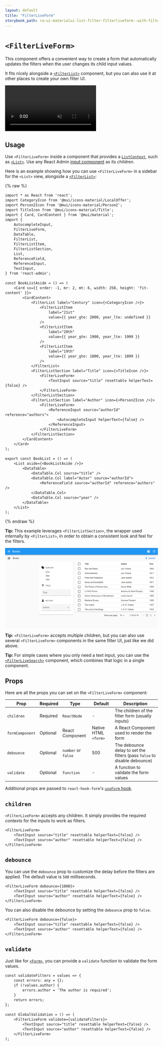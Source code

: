 ```yaml
---
layout: default
title: "FilterLiveForm"
storybook_path: ra-ui-materialui-list-filter-filterliveform--with-filter-list-section
---
```


# `<FilterLiveForm>`

This component offers a convenient way to create a form that automatically updates the filters when the user changes its child input values.

It fits nicely alongside a [`<FilterList>`](./FilterList.md) component, but you can also use it at other places to create your own filter UI.

<video controls autoplay playsinline muted loop>
  <source src="./img/FilterLiveForm.mp4" type="video/mp4"/>
  Your browser does not support the video tag.
</video>

## Usage

Use `<FilterLiveForm>` inside a component that provides a [`ListContext`](./useListContext.md), such as [`<List>`](./List.md). Use any React Admin [input component](./Inputs.md) as its children.

Here is an example showing how you can use `<FilterLiveForm>` in a sidebar for the `<List>` view, alongside a [`<FilterList>`](./FilterList.md):

{% raw %}
```tsx
import * as React from 'react';
import CategoryIcon from '@mui/icons-material/LocalOffer';
import Person2Icon from '@mui/icons-material/Person2';
import TitleIcon from '@mui/icons-material/Title';
import { Card, CardContent } from '@mui/material';
import {
    AutocompleteInput,
    FilterLiveForm,
    DataTable,
    FilterList,
    FilterListItem,
    FilterListSection,
    List,
    ReferenceField,
    ReferenceInput,
    TextInput,
} from 'react-admin';

const BookListAside = () => (
    <Card sx={{ order: -1, mr: 2, mt: 6, width: 250, height: 'fit-content' }}>
        <CardContent>
            <FilterList label="Century" icon={<CategoryIcon />}>
                <FilterListItem
                    label="21st"
                    value={{ year_gte: 2000, year_lte: undefined }}
                />
                <FilterListItem
                    label="20th"
                    value={{ year_gte: 1900, year_lte: 1999 }}
                />
                <FilterListItem
                    label="19th"
                    value={{ year_gte: 1800, year_lte: 1899 }}
                />
            </FilterList>
            <FilterListSection label="Title" icon={<TitleIcon />}>
                <FilterLiveForm>
                    <TextInput source="title" resettable helperText={false} />
                </FilterLiveForm>
            </FilterListSection>
            <FilterListSection label="Author" icon={<Person2Icon />}>
                <FilterLiveForm>
                    <ReferenceInput source="authorId" reference="authors">
                        <AutocompleteInput helperText={false} />
                    </ReferenceInput>
                </FilterLiveForm>
            </FilterListSection>
        </CardContent>
    </Card>
);

export const BookList = () => (
    <List aside={<BookListAside />}>
        <DataTable>
            <DataTable.Col source="title" />
            <DataTable.Col label="Autor" source="authorId">
                <ReferenceField source="authorId" reference="authors" />
            </DataTable.Col>
            <DataTable.Col source="year" />
        </DataTable>
    </List>
);
```
{% endraw %}

**Tip:** This example leverages `<FilterListSection>`, the wrapper used internally by `<FilterList>`, in order to obtain a consistent look and feel for the filters.

![FilterLiveForm](./img/FilterLiveForm.png)

**Tip:** `<FilterLiveForm>` accepts multiple children, but you can also use several `<FilterLiveForm>` components in the same filter UI, just like we did above.

**Tip:** For simple cases where you only need a text input, you can use the [`<FilterLiveSearch>`](./FilterLiveSearch.md) component, which combines that logic in a single component.

## Props

Here are all the props you can set on the `<FilterLiveForm>` component:

| Prop            | Required | Type                | Default              | Description                                                              |
| --------------- | -------- | ------------------- | -------------------- | ------------------------------------------------------------------------ |
| `children`      | Required | `ReactNode`         | -                    | The children of the filter form (usually inputs)                         |
| `formComponent` | Optional | React Component     | Native HTML `<form>` | A React Component used to render the form                                |
| `debounce`      | Optional | `number` or `false` | 500                  | The debounce delay to set the filters (pass `false` to disable debounce) |
| `validate`      | Optional | `function`          | -                    | A function to validate the form values                                   |

Additional props are passed to `react-hook-form`'s [`useForm` hook](https://react-hook-form.com/docs/useform).

## `children`

`<FilterLiveForm>` accepts any children. It simply provides the required contexts for the inputs to work as filters.

```tsx
<FilterLiveForm>
    <TextInput source="title" resettable helperText={false} />
    <TextInput source="author" resettable helperText={false} />
</FilterLiveForm>
```

## `debounce`

You can use the `debounce` prop to customize the delay before the filters are applied. The default value is `500` milliseconds.

```tsx
<FilterLiveForm debounce={1000}>
    <TextInput source="title" resettable helperText={false} />
    <TextInput source="author" resettable helperText={false} />
</FilterLiveForm>
```

You can also disable the debounce by setting the `debounce` prop to `false`.

```tsx
<FilterLiveForm debounce={false}>
    <TextInput source="title" resettable helperText={false} />
    <TextInput source="author" resettable helperText={false} />
</FilterLiveForm>
```

## `validate`

Just like for [`<Form>`](./Form.md), you can provide a `validate` function to validate the form values.

```tsx
const validateFilters = values => {
    const errors: any = {};
    if (!values.author) {
        errors.author = 'The author is required';
    }
    return errors;
};

const GlobalValidation = () => (
    <FilterLiveForm validate={validateFilters}>
        <TextInput source="title" resettable helperText={false} />
        <TextInput source="author" resettable helperText={false} />
    </FilterLiveForm>
);
```
